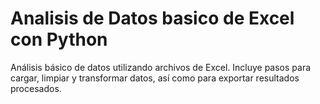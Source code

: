 # Analisis de Datos basico de Excel con Python
Análisis básico de datos utilizando archivos de Excel. Incluye pasos para cargar, limpiar y transformar datos, así como para exportar resultados procesados.
